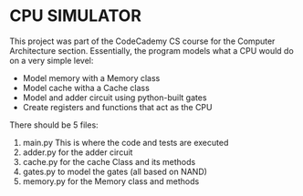 # CPU SIMULATOR

This project was part of the CodeCademy CS course for the Computer Architecture section.
Essentially, the program models what a CPU would do on a very simple level:
* Model memory with a Memory class
* Model cache witha a Cache class
* Model and adder circuit using python-built gates
* Create registers and functions that act as the CPU

There should be 5 files:
1. main.py This is where the code and tests are executed
2. adder.py for the adder circuit
3. cache.py for the cache Class and its methods
4. gates.py to model the gates (all based on NAND)
5. memory.py for the Memory class and methods
